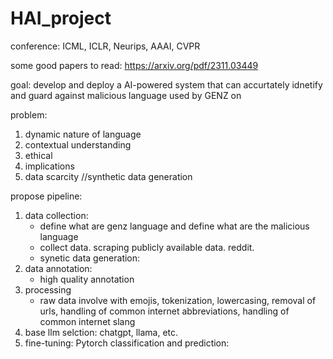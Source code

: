 # HAI_project

conference: ICML, ICLR, Neurips, AAAI, CVPR

some good papers to read:
https://arxiv.org/pdf/2311.03449

goal: develop and deploy a AI-powered system that 
can accurtately idnetify and guard against 
malicious language used by GENZ on

problem: 
1. dynamic nature of language
2. contextual understanding
3. ethical
4. implications
5. data scarcity //synthetic data generation

propose pipeline:
1. data collection:
    - define what are genz language and define what are the malicious language
    - collect data. scraping publicly available data. reddit.
    - synetic data generation: 
2. data annotation:
    - high quality annotation
3. processing
    - raw data involve with emojis, tokenization, lowercasing, removal of urls,
    handling of common internet abbreviations, handling of common internet slang
4. base llm selction: chatgpt, llama, etc.
5. fine-tuning: Pytorch 
classification and prediction: 
